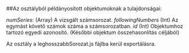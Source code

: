 ##Az osztályból példányosított objektumoknak a tulajdonságai:

*numSeries*: (Array) A vizsgált számsorozat.
*followingNumbers*  (Int) Az egymást követő számok száma a számsorozatban.
*id* (Int) Objektumhoz tartozó egyedi azonosító. (Későbbi objektum összehasonlítás céljából)

Az osztály a leghosszabbSorozat.js fájlba kerül exportálásra.